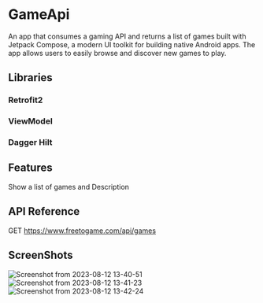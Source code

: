 # GameApi
An app that consumes a gaming API and returns a list of games built with Jetpack Compose, a modern UI toolkit for building native Android apps. The app allows users to easily browse and discover new games to play.

## Libraries
  ### Retrofit2
  ### ViewModel
  ### Dagger Hilt
## Features
Show a list of games and Description
## API Reference
  GET https://www.freetogame.com/api/games
## ScreenShots
![Screenshot from 2023-08-12 13-40-51](https://github.com/alvinemwa99/GameApi/assets/102831284/0f120337-86d8-4c6d-afcd-b475faeb3138)
![Screenshot from 2023-08-12 13-41-23](https://github.com/alvinemwa99/GameApi/assets/102831284/e3b79868-8544-497c-9006-fde7a69895a9)
![Screenshot from 2023-08-12 13-42-24](https://github.com/alvinemwa99/GameApi/assets/102831284/58609246-d3e0-40eb-8af7-8a47547ce315)


  
